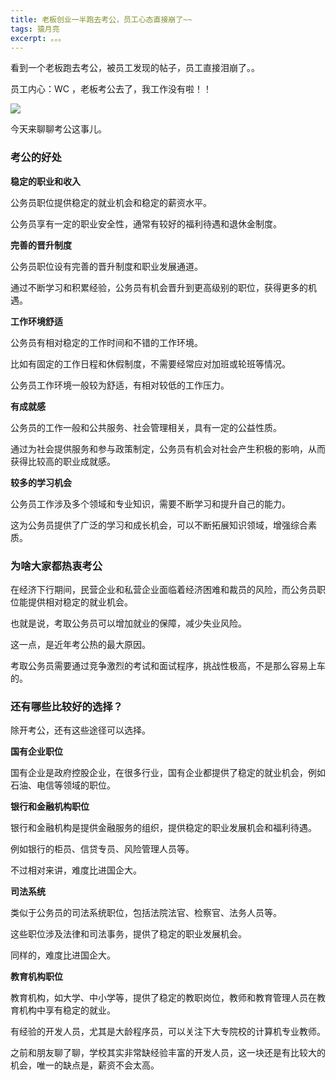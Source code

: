 ```yaml
---
title: 老板创业一半跑去考公，员工心态直接崩了~~
tags: 猿月亮
excerpt: 。。。
---
```


看到一个老板跑去考公，被员工发现的帖子，员工直接泪崩了。。

员工内心：WC ，老板考公去了，我工作没有啦！！

![](https://moonxw.github.io/blog/assets/imgs/20240229/image-20240421213015032.png)

今天来聊聊考公这事儿。

### 考公的好处

**稳定的职业和收入**

公务员职位提供稳定的就业机会和稳定的薪资水平。

公务员享有一定的职业安全性，通常有较好的福利待遇和退休金制度。

**完善的晋升制度**

公务员职位设有完善的晋升制度和职业发展通道。

通过不断学习和积累经验，公务员有机会晋升到更高级别的职位，获得更多的机遇。

**工作环境舒适**

公务员有相对稳定的工作时间和不错的工作环境。

比如有固定的工作日程和休假制度，不需要经常应对加班或轮班等情况。

公务员工作环境一般较为舒适，有相对较低的工作压力。

**有成就感**

公务员的工作一般和公共服务、社会管理相关，具有一定的公益性质。

通过为社会提供服务和参与政策制定，公务员有机会对社会产生积极的影响，从而获得比较高的职业成就感。

**较多的学习机会**

公务员工作涉及多个领域和专业知识，需要不断学习和提升自己的能力。

这为公务员提供了广泛的学习和成长机会，可以不断拓展知识领域，增强综合素质。

### 为啥大家都热衷考公

在经济下行期间，民营企业和私营企业面临着经济困难和裁员的风险，而公务员职位能提供相对稳定的就业机会。

也就是说，考取公务员可以增加就业的保障，减少失业风险。

这一点，是近年考公热的最大原因。

考取公务员需要通过竞争激烈的考试和面试程序，挑战性极高，不是那么容易上车的。

### 还有哪些比较好的选择？

除开考公，还有这些途径可以选择。

**国有企业职位**

国有企业是政府控股企业，在很多行业，国有企业都提供了稳定的就业机会，例如石油、电信等领域的职位。

**银行和金融机构职位**

银行和金融机构是提供金融服务的组织，提供稳定的职业发展机会和福利待遇。

例如银行的柜员、信贷专员、风险管理人员等。

不过相对来讲，难度比进国企大。

**司法系统**

类似于公务员的司法系统职位，包括法院法官、检察官、法务人员等。

这些职位涉及法律和司法事务，提供了稳定的职业发展机会。

同样的，难度比进国企大。

**教育机构职位**

教育机构，如大学、中小学等，提供了稳定的教职岗位，教师和教育管理人员在教育机构中享有稳定的就业。

有经验的开发人员，尤其是大龄程序员，可以关注下大专院校的计算机专业教师。

之前和朋友聊了聊，学校其实非常缺经验丰富的开发人员，这一块还是有比较大的机会，唯一的缺点是，薪资不会太高。













